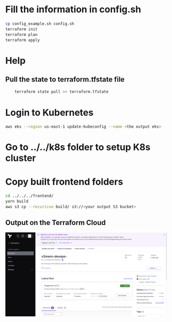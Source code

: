 # Fill the information in config.sh

```bash
cp config_example.sh config.sh
terraform init
terraform plan
terraform apply
```
# Help
## Pull the state to terraform.tfstate file
```bash
    terraform state pull >> terraform.tfstate
```

# Login to Kubernetes
```bash
aws eks --region us-east-1 update-kubeconfig --name <the output eks>

```

# Go to ../../k8s folder to setup K8s cluster

# Copy built frontend folders
```bash
cd ../../../frontend/
yarn build
aws s3 cp --recursive build/ s3://<your output S3 bucket>
```

## Output on the Terraform Cloud

![Terra](terraform.png)